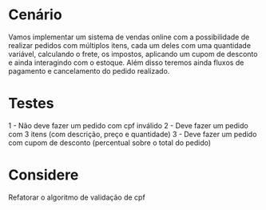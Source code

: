 # Cenário

Vamos implementar um sistema de vendas online com a possibilidade de realizar pedidos com múltiplos itens, cada um deles com uma quantidade variável, calculando o frete, os impostos, aplicando um cupom de desconto e ainda interagindo com o estoque. Além disso teremos ainda fluxos de pagamento e cancelamento do pedido realizado.


# Testes

1 - Não deve fazer um pedido com cpf inválido
2 - Deve fazer um pedido com 3 itens (com descrição, preço e quantidade)
3 - Deve fazer um pedido com cupom de desconto (percentual sobre o total do pedido)


# Considere

Refatorar o algoritmo de validação de cpf

